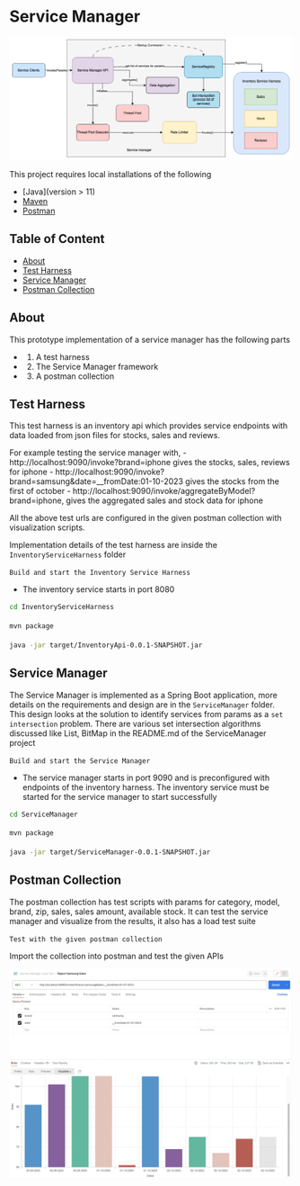 # Service Manager

![cover](https://github.com/deepakrkris/samplespring/blob/main/docs/ServiceManagerUsecase.png?raw=true)

This project requires local installations of the following

- [Java](version > 11)
- [Maven](https://maven.apache.org/install.html)
- [Postman](https://www.postman.com/home)

## Table of Content

- [About](#About)
- [Test Harness](#TestHarness)
- [Service Manager](#ServiceManager)
- [Postman Collection](#PostmanCollection)

## About

This prototype implementation of a service manager has the following parts

- 1. A test harness
- 2. The Service Manager framework
- 3. A postman collection

## Test Harness

This test harness is an inventory api which provides service endpoints with data loaded from json files for stocks, sales and reviews.

For example testing the service manager with,
    - http://localhost:9090/invoke?brand=iphone gives the stocks, sales, reviews for iphone
    - http://localhost:9090/invoke?brand=samsung&date=__fromDate:01-10-2023 gives the stocks from the first of october
    - http://localhost:9090/invoke/aggregateByModel?brand=iphone, gives the aggregated sales and stock data for iphone

All the above test urls are configured in the given postman collection with visualization scripts.

Implementation details of the test harness are inside the `InventoryServiceHarness` folder

`Build and start the Inventory Service Harness`

- The inventory service starts in port 8080

```bash
cd InventoryServiceHarness

mvn package

java -jar target/InventoryApi-0.0.1-SNAPSHOT.jar
```

## Service Manager

The Service Manager is implemented as a Spring Boot application, more details on the requirements and design are in the `ServiceManager` folder.
This design looks at the solution to identify services from params as a `set intersection` problem. There are various set intersection algorithms discussed like List, BitMap in the README.md of the ServiceManager project

`Build and start the Service Manager`

- The service manager starts in port 9090 and is preconfigured with endpoints of the inventory harness. The inventory service must be started for the service manager to start successfully

```bash
cd ServiceManager

mvn package

java -jar target/ServiceManager-0.0.1-SNAPSHOT.jar
```

## Postman Collection

The postman collection has test scripts with params for category, model, brand, zip, sales, sales amount, available stock.
It can test the service manager and visualize from the results, it also has a load test suite

`Test with the given postman collection`

Import the collection into postman and test the given APIs

![PostmanTest](https://github.com/deepakrkris/samplespring/blob/main/docs/Postman_Test.png?raw=true)
